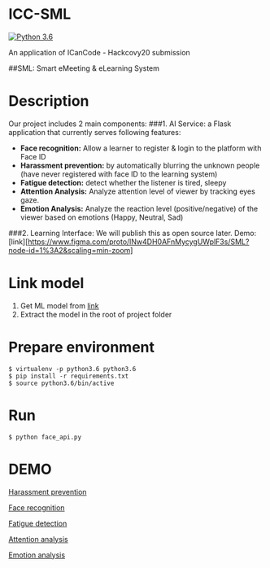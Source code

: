 # ICC-SML
[![Python 3.6](https://img.shields.io/badge/python-3.6-blue.svg)](https://www.python.org/downloads/release/python-360/)

An application of ICanCode - Hackcovy20 submission

##SML: Smart eMeeting & eLearning System

# Description
Our project includes 2 main components:
###1. AI Service: a Flask application that currently serves following features:
+ **Face recognition:** Allow a learner to register & login to the platform with Face ID
+ **Harassment prevention:** by automatically blurring the unknown people (have never registered with face ID to the learning system)
+ **Fatigue detection:** detect whether the listener is tired, sleepy
+ **Attention Analysis:** Analyze attention level of viewer by tracking eyes gaze.
+ **Emotion Analysis:** Analyze the reaction level (positive/negative) of the viewer based on emotions (Happy, Neutral, Sad)

###2. Learning Interface: We will publish this as open source later.
Demo: [link][https://www.figma.com/proto/lNw4DH0AFnMycygUWplF3s/SML?node-id=1%3A2&scaling=min-zoom]

# Link model

1. Get ML model from [link](https://drive.google.com/file/d/1w3saxS8RLuwsheWvOXR2AhMJKP_2v1PW/view?usp=sharing)
2. Extract the model in the root of project folder

# Prepare environment
```
$ virtualenv -p python3.6 python3.6
$ pip install -r requirements.txt
$ source python3.6/bin/active
```
# Run
```
$ python face_api.py
```

# DEMO

[Harassment prevention](https://drive.google.com/file/d/19rC4sli6zkylduSiSHubo3JTn7NdJOb4/view)

[Face recognition](https://drive.google.com/file/d/1qbchRqN5PVrvm40vgwofU5oQn1zxBcPj/view)

[Fatigue detection](https://drive.google.com/file/d/19SgNCdk8IRv8rK-mo9xaG1Hr87PhxI0v/view)

[Attention analysis](https://drive.google.com/file/d/1I8E_1JCE5oD4lr1xc2YijEGMXSUAQHH-/view)

[Emotion analysis](https://drive.google.com/file/d/1UbYNIJh3ZceSDasynRbTI-ItGtn8PvUY/view)
